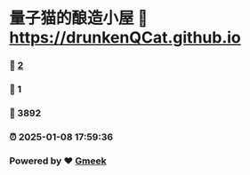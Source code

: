 # 量子猫的酿造小屋 :link: https://drunkenQCat.github.io 
### :page_facing_up: [2](https://drunkenQCat.github.io/tag.html) 
### :speech_balloon: 1 
### :hibiscus: 3892 
### :alarm_clock: 2025-01-08 17:59:36 
### Powered by :heart: [Gmeek](https://github.com/Meekdai/Gmeek)
